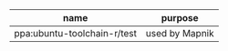 |         name         | purpose   |
| -------------------- | --------- |
| ppa:ubuntu-toolchain-r/test | used by Mapnik |
